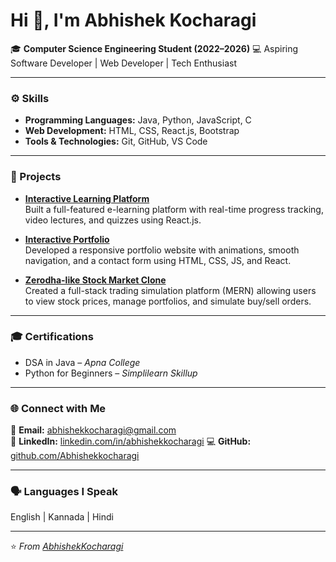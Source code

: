 # Hi 👋, I'm Abhishek Kocharagi  
🎓 **Computer Science Engineering Student (2022–2026)** 
💻 Aspiring Software Developer | Web Developer | Tech Enthusiast  

---

### ⚙️ Skills  
- **Programming Languages:** Java, Python, JavaScript, C  
- **Web Development:** HTML, CSS, React.js, Bootstrap  
- **Tools & Technologies:** Git, GitHub, VS Code  

---

### 🚀 Projects  
- **[Interactive Learning Platform](https://github.com/Abhishekkocharagi/Interactive_Learning_platform)**  
  Built a full-featured e-learning platform with real-time progress tracking, video lectures, and quizzes using React.js.  

- **[Interactive Portfolio](https://github.com/Abhishekkocharagi/Interactive_portfolio)**  
  Developed a responsive portfolio website with animations, smooth navigation, and a contact form using HTML, CSS, JS, and React.  

- **[Zerodha-like Stock Market Clone](https://github.com/Abhishekkocharagi)**  
  Created a full-stack trading simulation platform (MERN) allowing users to view stock prices, manage portfolios, and simulate buy/sell orders.  

---

### 🎓 Certifications  
- DSA in Java – *Apna College*  
- Python for Beginners – *Simplilearn Skillup*  

---

### 🌐 Connect with Me  
📧 **Email:** [abhishekkocharagi@gmail.com](mailto:abhishekkocharagi@gmail.com)  
💼 **LinkedIn:** [linkedin.com/in/abhishekkocharagi](https://www.linkedin.com/in/abhishek-kocharagi/)
💻 **GitHub:** [github.com/Abhishekkocharagi](https://github.com/Abhishekkocharagi)  

---

### 🗣️ Languages I Speak  
English | Kannada | Hindi  

--- 

⭐ *From [AbhishekKocharagi](https://github.com/Abhishekkocharagi)*
